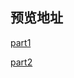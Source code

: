 ## 预览地址

[part1](https://dpyzo0o.github.io/ife-2018/zero-basis/day07-08/part1/index.html)

[part2](https://dpyzo0o.github.io/ife-2018/zero-basis/day07-08/part2/index.html)